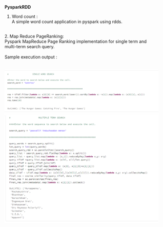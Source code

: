   **PysparkRDD** <br/>
  1. Word count : <br/>
  A simple word count application in pyspark using rdds.<br/>
  <br/>
  2. Map Reduce PageRanking:<br/>
  Pyspark MapReduce Page Ranking implementation for single term and multi-term search query. <br/><br/>
  Sample execution output : <br/><br/>
  
  ![alt_text](1.png)<br/>
  ![alt_text](2.png)


